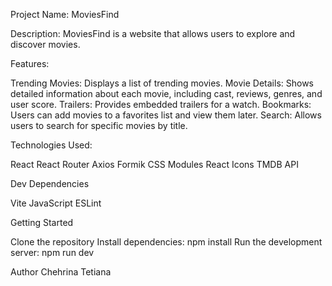 Project Name: MoviesFind

Description: MoviesFind is a website that allows users to explore and discover movies.

Features:

Trending Movies: Displays a list of trending movies.
Movie Details: Shows detailed information about each movie, including cast, reviews, genres, and user score.
Trailers: Provides embedded trailers for a watch.
Bookmarks: Users can add movies to a favorites list and view them later.
Search: Allows users to search for specific movies by title.

Technologies Used:

React
React Router
Axios
Formik
CSS Modules
React Icons
TMDB API

Dev Dependencies

Vite JavaScript ESLint

Getting Started

Clone the repository
Install dependencies: npm install
Run the development server: npm run dev

Author Chehrina Tetiana
